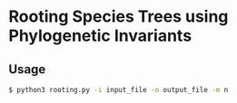 # Rooting Species Trees using Phylogenetic Invariants

## Usage
```bash
$ python3 rooting.py -i input_file -o output_file -m n
```
